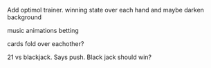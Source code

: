 Add optimol trainer.
winning state over each hand and maybe darken background

music
animations
betting

cards fold over eachother?

21 vs blackjack. Says push. Black jack should win?